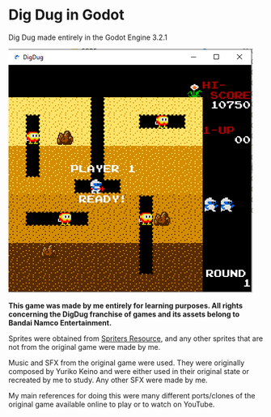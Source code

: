 # Dig Dug in Godot
Dig Dug made entirely in the Godot Engine 3.2.1

![Dig Dug](/dig_dug_example.png)

__This game was made by me entirely for learning purposes. All rights concerning the DigDug franchise of games and its assets belong to Bandai Namco Entertainment.__

Sprites were obtained from [Spriters Resource][0], and any other sprites that are not from the original game were made by me.

Music and SFX from the original game were used. They were originally composed by Yuriko Keino and were either used in their original state or recreated by me to study. Any other SFX were made by me.

My main references for doing this were many different ports/clones of the original game available online to play or to watch on YouTube.

[0]: https://www.spriters-resource.com/arcade/digdug/sheet/64409/?source=genre
